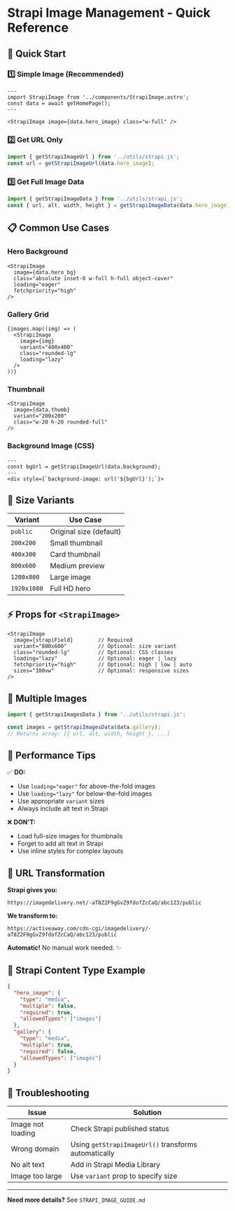 # Strapi Image Management - Quick Reference

## 🎯 Quick Start

### 1️⃣ Simple Image (Recommended)
```astro
---
import StrapiImage from '../components/StrapiImage.astro';
const data = await getHomePage();
---

<StrapiImage image={data.hero_image} class="w-full" />
```

### 2️⃣ Get URL Only
```javascript
import { getStrapiImageUrl } from '../utils/strapi.js';
const url = getStrapiImageUrl(data.hero_image);
```

### 3️⃣ Get Full Image Data
```javascript
import { getStrapiImageData } from '../utils/strapi.js';
const { url, alt, width, height } = getStrapiImageData(data.hero_image);
```

## 📋 Common Use Cases

### Hero Background
```astro
<StrapiImage 
  image={data.hero_bg} 
  class="absolute inset-0 w-full h-full object-cover"
  loading="eager"
  fetchpriority="high"
/>
```

### Gallery Grid
```astro
{images.map((img) => (
  <StrapiImage 
    image={img} 
    variant="400x400"
    class="rounded-lg"
    loading="lazy"
  />
))}
```

### Thumbnail
```astro
<StrapiImage 
  image={data.thumb} 
  variant="200x200"
  class="w-20 h-20 rounded-full"
/>
```

### Background Image (CSS)
```astro
---
const bgUrl = getStrapiImageUrl(data.background);
---
<div style={`background-image: url('${bgUrl}');`}>
```

## 🎨 Size Variants

| Variant | Use Case |
|---------|----------|
| `public` | Original size (default) |
| `200x200` | Small thumbnail |
| `400x300` | Card thumbnail |
| `800x600` | Medium preview |
| `1200x800` | Large image |
| `1920x1080` | Full HD hero |

## ⚡ Props for `<StrapiImage>`

```astro
<StrapiImage 
  image={strapiField}        // Required
  variant="800x600"          // Optional: size variant
  class="rounded-lg"         // Optional: CSS classes
  loading="lazy"             // Optional: eager | lazy
  fetchpriority="high"       // Optional: high | low | auto
  sizes="100vw"              // Optional: responsive sizes
/>
```

## 🔧 Multiple Images

```javascript
import { getStrapiImagesData } from '../utils/strapi.js';

const images = getStrapiImagesData(data.gallery);
// Returns array: [{ url, alt, width, height }, ...]
```

## 🚀 Performance Tips

✅ **DO:**
- Use `loading="eager"` for above-the-fold images
- Use `loading="lazy"` for below-the-fold images
- Use appropriate `variant` sizes
- Always include alt text in Strapi

❌ **DON'T:**
- Load full-size images for thumbnails
- Forget to add alt text in Strapi
- Use inline styles for complex layouts

## 🎯 URL Transformation

**Strapi gives you:**
```
https://imagedelivery.net/-aT8Z2F9gGvZ9fdofZcCaQ/abc123/public
```

**We transform to:**
```
https://activeaway.com/cdn-cgi/imagedelivery/-aT8Z2F9gGvZ9fdofZcCaQ/abc123/public
```

**Automatic!** No manual work needed. ✨

## 📝 Strapi Content Type Example

```json
{
  "hero_image": {
    "type": "media",
    "multiple": false,
    "required": true,
    "allowedTypes": ["images"]
  },
  "gallery": {
    "type": "media",
    "multiple": true,
    "required": false,
    "allowedTypes": ["images"]
  }
}
```

## 🐛 Troubleshooting

| Issue | Solution |
|-------|----------|
| Image not loading | Check Strapi published status |
| Wrong domain | Using `getStrapiImageUrl()` transforms automatically |
| No alt text | Add in Strapi Media Library |
| Image too large | Use `variant` prop to specify size |

---

**Need more details?** See `STRAPI_IMAGE_GUIDE.md`

